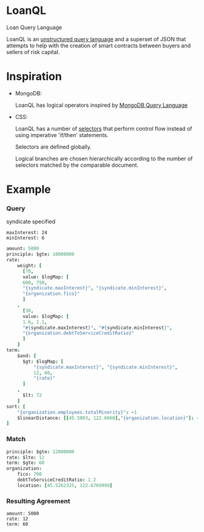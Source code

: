 # LoanQL
Loan Query Language

LoanQL is an [unstructured query language](https://en.wikipedia.org/wiki/NoSQL) and a superset of JSON that attempts to help with the creation of smart contracts between buyers and sellers of risk capital.

# Inspiration


* MongoDB:

	LoanQL has logical operators inspired by [MongoDB Query Language](https://docs.mongodb.com/manual/reference/operator/query/)

* CSS:

  LoanQL has a number of [selectors](https://en.wikipedia.org/wiki/Cascading_Style_Sheets#Selector) that perform control flow instead of using imperative 'if/then' statements. 

  Selectors are defined globally.

  Logical branches are chosen hierarchically according to the number of selectors matched by the comparable document.

# Example
### Query

syndicate specified
```
maxInterest: 24
minInterest: 6
```
```coffeescript
amount: 5000
principle: $gte: 10000000
rate:
	weight: [
      [70,
      value: $logMap: [
      600, 750,
      "{syndicate.maxInterest}", "{syndicate.minInterest}",
      "{organization.fico}"
      ]
    ,
      [30,
      value: $logMap: [
      1.6, 1.1,
      "#{syndicate.maxInterest}", "#{syndicate.minInterest}",
      "{organization.debtToServiceCreditRatio}"
      ]
    ]
term:
	$and: [
      $gt: $logMap: [
          "{syndicate.maxInterest}", "{syndicate.minInterest}",
          12, 60,
          "{rate}"
      ]
    ,
      $lt: 72
    ]
sort: [
	"{organization.employees.totalMinority}": -1
    $linearDistance: [[45.5083, 122.6660],"{organization.location}"]: -1
]
```

### Match

```coffeescript
principle: $gte: 12000000
rate: $lte: 12
term: $gte: 60
organization:
	fico: 700
    debtToServiceCreditRatio: 1.2
    location: [45.5262325, 122.6769999]
```

### Resulting Agreement
```
amount: 5000
rate: 12
term: 60
```
